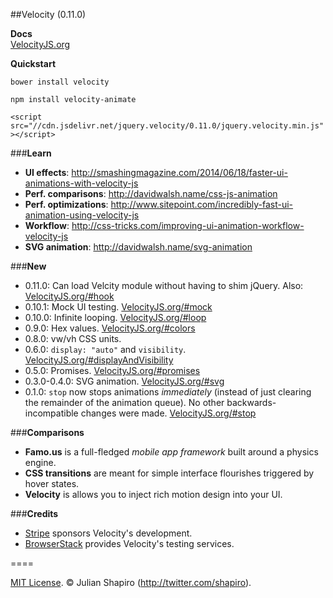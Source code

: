 ##Velocity (0.11.0)

**Docs**  
[VelocityJS.org](http://VelocityJS.org)

**Quickstart**  

`bower install velocity`

`npm install velocity-animate`

`<script src="//cdn.jsdelivr.net/jquery.velocity/0.11.0/jquery.velocity.min.js"></script>`


###**Learn**

- **UI effects**: http://smashingmagazine.com/2014/06/18/faster-ui-animations-with-velocity-js
- **Perf. comparisons**: http://davidwalsh.name/css-js-animation
- **Perf. optimizations**: http://www.sitepoint.com/incredibly-fast-ui-animation-using-velocity-js
- **Workflow**: http://css-tricks.com/improving-ui-animation-workflow-velocity-js
- **SVG animation**: http://davidwalsh.name/svg-animation

###**New**

- 0.11.0: Can load Velcity module without having to shim jQuery. Also: [VelocityJS.org/#hook](http://VelocityJS.org/#hook)
- 0.10.1: Mock UI testing. [VelocityJS.org/#mock](http://VelocityJS.org/#mock)
- 0.10.0: Infinite looping. [VelocityJS.org/#loop](http://VelocityJS.org/#loop)
- 0.9.0: Hex values. [VelocityJS.org/#colors](http://VelocityJS.org/#colors)
- 0.8.0: vw/vh CSS units.
- 0.6.0: `display: "auto"` and `visibility`. [VelocityJS.org/#displayAndVisibility](http://VelocityJS.org/#displayAndVisibility)
- 0.5.0: Promises. [VelocityJS.org/#promises](http://VelocityJS.org/#promises)
- 0.3.0-0.4.0: SVG animation. [VelocityJS.org/#svg](http://VelocityJS.org/#svg)
- 0.1.0: `stop` now stops animations *immediately* (instead of just clearing the remainder of the animation queue). No other backwards-incompatible changes were made. [VelocityJS.org/#stop](http://VelocityJS.org/#stop)

###**Comparisons**

- **Famo.us** is a full-fledged *mobile app framework* built around a physics engine.
- **CSS transitions** are meant for simple interface flourishes triggered by hover states.
- **Velocity** is allows you to inject rich motion design into your UI.

###**Credits**

- <a href="https://stripe.com/blog/stripe-open-source-retreat">Stripe</a> sponsors Velocity's development.
- <a href="http://browserstack.com">BrowserStack</a> provides Velocity's testing services. 

====

[MIT License](LICENSE). © Julian Shapiro (http://twitter.com/shapiro).
